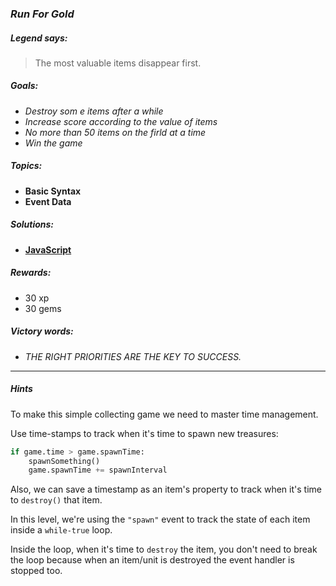 ### _Run For Gold_

##### _Legend says:_
> The most valuable items disappear first.

##### _Goals:_
+ _Destroy som e items after a while_
+ _Increase score according to the value of items_
+ _No more than 50 items on the firld at a time_
+ _Win the game_

##### _Topics:_
+ **Basic Syntax**
+ **Event Data**

##### _Solutions:_
+ **[JavaScript](runForGold.js)**

##### _Rewards:_
+ 30 xp
+ 30 gems

##### _Victory words:_
+ _THE RIGHT PRIORITIES ARE THE KEY TO SUCCESS._

___

##### _Hints_

To make this simple collecting game we need to master time management.

Use time-stamps to track when it's time to spawn new treasures:

```python
if game.time > game.spawnTime:
    spawnSomething()
    game.spawnTime += spawnInterval
```

Also, we can save a timestamp as an item's property to track when it's time to `destroy()` that item.

In this level, we're using the `"spawn"` event to track the state of each item inside a `while-true` loop.

Inside the loop, when it's time to `destroy` the item, you don't need to break the loop because when an item/unit is destroyed the event handler is stopped too.
